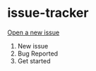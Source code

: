 # issue-tracker

[Open a new issue](https://github.com/xtrastudiosuk/issue-tracker/issues)

1. New issue
2. Bug Reported
3. Get started
